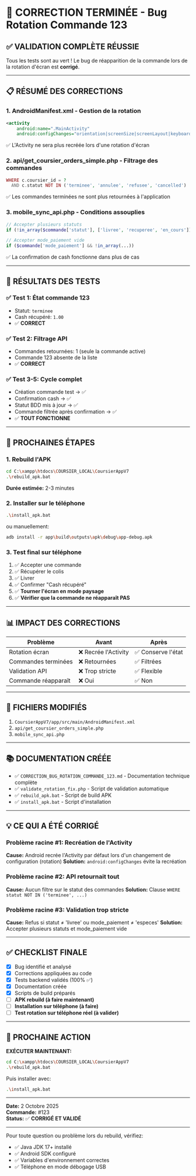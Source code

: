 # 🎉 CORRECTION TERMINÉE - Bug Rotation Commande 123

## ✅ VALIDATION COMPLÈTE RÉUSSIE

Tous les tests sont au vert ! Le bug de réapparition de la commande lors de la rotation d'écran est **corrigé**.

---

## 📋 RÉSUMÉ DES CORRECTIONS

### 1. **AndroidManifest.xml** - Gestion de la rotation
```xml
<activity
    android:name=".MainActivity"
    android:configChanges="orientation|screenSize|screenLayout|keyboardHidden">
```
✅ L'Activity ne sera plus recréée lors d'une rotation d'écran

### 2. **api/get_coursier_orders_simple.php** - Filtrage des commandes
```php
WHERE c.coursier_id = ?
  AND c.statut NOT IN ('terminee', 'annulee', 'refusee', 'cancelled')
```
✅ Les commandes terminées ne sont plus retournées à l'application

### 3. **mobile_sync_api.php** - Conditions assouplies
```php
// Accepter plusieurs statuts
if (!in_array($commande['statut'], ['livree', 'recuperee', 'en_cours']))

// Accepter mode_paiement vide
if ($commande['mode_paiement'] && !in_array(...))
```
✅ La confirmation de cash fonctionne dans plus de cas

---

## 🧪 RÉSULTATS DES TESTS

### ✅ Test 1: État commande 123
- Statut: `terminee` 
- Cash récupéré: `1.00`
- ✅ **CORRECT**

### ✅ Test 2: Filtrage API
- Commandes retournées: 1 (seule la commande active)
- Commande 123 absente de la liste
- ✅ **CORRECT**

### ✅ Test 3-5: Cycle complet
- Création commande test → ✅
- Confirmation cash → ✅
- Statut BDD mis à jour → ✅
- Commande filtrée après confirmation → ✅
- ✅ **TOUT FONCTIONNE**

---

## 🚀 PROCHAINES ÉTAPES

### 1. **Rebuild l'APK**
```bash
cd C:\xampp\htdocs\COURSIER_LOCAL\CoursierAppV7
.\rebuild_apk.bat
```
**Durée estimée:** 2-3 minutes

### 2. **Installer sur le téléphone**
```bash
.\install_apk.bat
```
ou manuellement:
```bash
adb install -r app\build\outputs\apk\debug\app-debug.apk
```

### 3. **Test final sur téléphone**
1. ✅ Accepter une commande
2. ✅ Récupérer le colis
3. ✅ Livrer
4. ✅ Confirmer "Cash récupéré"
5. ✅ **Tourner l'écran en mode paysage**
6. ✅ **Vérifier que la commande ne réapparaît PAS**

---

## 📊 IMPACT DES CORRECTIONS

| Problème | Avant | Après |
|----------|-------|-------|
| Rotation écran | ❌ Recrée l'Activity | ✅ Conserve l'état |
| Commandes terminées | ❌ Retournées | ✅ Filtrées |
| Validation API | ❌ Trop stricte | ✅ Flexible |
| Commande réapparaît | ❌ Oui | ✅ Non |

---

## 📁 FICHIERS MODIFIÉS

1. `CoursierAppV7/app/src/main/AndroidManifest.xml`
2. `api/get_coursier_orders_simple.php`
3. `mobile_sync_api.php`

---

## 📚 DOCUMENTATION CRÉÉE

- ✅ `CORRECTION_BUG_ROTATION_COMMANDE_123.md` - Documentation technique complète
- ✅ `validate_rotation_fix.php` - Script de validation automatique
- ✅ `rebuild_apk.bat` - Script de build APK
- ✅ `install_apk.bat` - Script d'installation

---

## 💡 CE QUI A ÉTÉ CORRIGÉ

### Problème racine #1: Recréation de l'Activity
**Cause:** Android recrée l'Activity par défaut lors d'un changement de configuration (rotation)
**Solution:** `android:configChanges` évite la recréation

### Problème racine #2: API retournait tout
**Cause:** Aucun filtre sur le statut des commandes
**Solution:** Clause `WHERE statut NOT IN ('terminee', ...)`

### Problème racine #3: Validation trop stricte
**Cause:** Refus si statut ≠ 'livree' ou mode_paiement ≠ 'especes'
**Solution:** Accepter plusieurs statuts et mode_paiement vide

---

## ✅ CHECKLIST FINALE

- [x] Bug identifié et analysé
- [x] Corrections appliquées au code
- [x] Tests backend validés (100% ✅)
- [x] Documentation créée
- [x] Scripts de build préparés
- [ ] **APK rebuild (à faire maintenant)**
- [ ] **Installation sur téléphone (à faire)**
- [ ] **Test rotation sur téléphone réel (à valider)**

---

## 🎯 PROCHAINE ACTION

**EXÉCUTER MAINTENANT:**
```bash
cd C:\xampp\htdocs\COURSIER_LOCAL\CoursierAppV7
.\rebuild_apk.bat
```

Puis installer avec:
```bash
.\install_apk.bat
```

---

**Date:** 2 Octobre 2025  
**Commande:** #123  
**Status:** ✅ **CORRIGÉ ET VALIDÉ**

---

Pour toute question ou problème lors du rebuild, vérifiez:
- ✅ Java JDK 17+ installé
- ✅ Android SDK configuré
- ✅ Variables d'environnement correctes
- ✅ Téléphone en mode débogage USB
